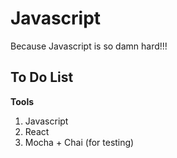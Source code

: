 # Javascript
Because Javascript is so damn hard!!!

## To Do List
__Tools__
1. Javascript
2. React 
3. Mocha + Chai (for testing)